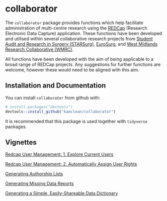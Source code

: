collaborator
==========

The `collaborator` package provides functions which help facilitate administration of multi-centre research using the [REDCap](https://www.ncbi.nlm.nih.gov/pmc/articles/PMC2700030/) (Research Electronic Data Capture) application. These functions have been developed and utilised within several collaborative research projects from [Student Audit and Research in Surgery (STARSurg)](https://www.starsurg.org), [EuroSurg](http://www.eurosurg.org), and [West Midlands Research Collaborative (WMRC)](http://www.wmresearch.org.uk).

All functions have been developed with the aim of being applicable to a broad range of REDCap projects. Any suggestions for further functions are welcome, however these would need to be aligned with this aim.

Installation and Documentation
------------------------------

You can install `collaborator` from github with:

``` r
# install.packages("devtools")
devtools::install_github("kamclean/collaborator")
```

It is recommended that this package is used together with `tidyverse` packages.

Vignettes
---------

[Redcap User Management: 1. Explore Current Users](https://github.com/kamclean/collaborator/blob/master/vignettes/vignette_user_1_explore.Rmd)

[Redcap User Management: 2. Automatically Assign User Rights](https://github.com/kamclean/collaborator/blob/master/vignettes/vignette_user_2_assign.Rmd)

[Generating Authorship Lists](https://github.com/kamclean/collaborator/blob/master/vignettes/vignette_authors.Rmd)

[Generating Missing Data Reports](https://github.com/kamclean/collaborator/blob/master/vignettes/vignette_missing.Rmd)

[Generating a Simple, Easily-Shareable Data Dictionary](https://github.com/kamclean/collaborator/blob/master/vignettes/vignette_data_dict.Rmd)
